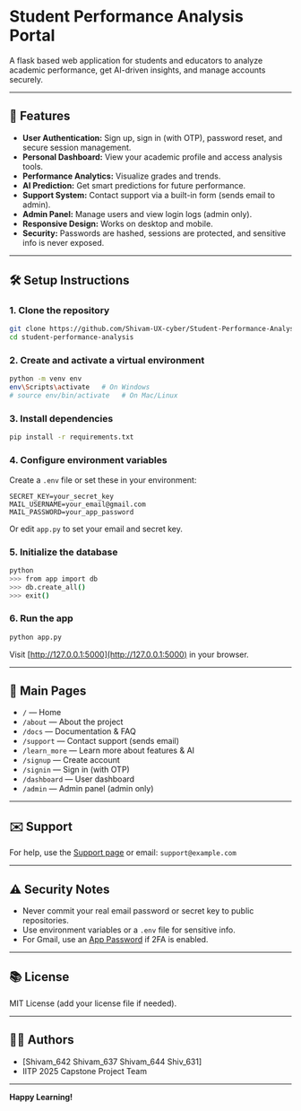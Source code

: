 # Student Performance Analysis Portal

A flask based web application for students and educators to analyze academic performance, get AI-driven insights, and manage accounts securely.

---

## 🚀 Features

- **User Authentication:** Sign up, sign in (with OTP), password reset, and secure session management.
- **Personal Dashboard:** View your academic profile and access analysis tools.
- **Performance Analytics:** Visualize grades and trends.
- **AI Prediction:** Get smart predictions for future performance.
- **Support System:** Contact support via a built-in form (sends email to admin).
- **Admin Panel:** Manage users and view login logs (admin only).
- **Responsive Design:** Works on desktop and mobile.
- **Security:** Passwords are hashed, sessions are protected, and sensitive info is never exposed.

---

## 🛠️ Setup Instructions

### 1. Clone the repository

```sh
git clone https://github.com/Shivam-UX-cyber/Student-Performance-Analysis-Capstone-Project-1
cd student-performance-analysis
```

### 2. Create and activate a virtual environment

```sh
python -m venv env
env\Scripts\activate   # On Windows
# source env/bin/activate   # On Mac/Linux
```

### 3. Install dependencies

```sh
pip install -r requirements.txt
```

### 4. Configure environment variables

Create a `.env` file or set these in your environment:

```
SECRET_KEY=your_secret_key
MAIL_USERNAME=your_email@gmail.com
MAIL_PASSWORD=your_app_password
```

Or edit `app.py` to set your email and secret key.

### 5. Initialize the database

```sh
python
>>> from app import db
>>> db.create_all()
>>> exit()
```

### 6. Run the app

```sh
python app.py
```

Visit [http://127.0.0.1:5000](http://127.0.0.1:5000) in your browser.

---

## 📄 Main Pages

- `/` — Home
- `/about` — About the project
- `/docs` — Documentation & FAQ
- `/support` — Contact support (sends email)
- `/learn_more` — Learn more about features & AI
- `/signup` — Create account
- `/signin` — Sign in (with OTP)
- `/dashboard` — User dashboard
- `/admin` — Admin panel (admin only)

---

## ✉️ Support

For help, use the [Support page](http://127.0.0.1:5000/support) or email: `support@example.com`

---

## ⚠️ Security Notes

- Never commit your real email password or secret key to public repositories.
- Use environment variables or a `.env` file for sensitive info.
- For Gmail, use an [App Password](https://support.google.com/accounts/answer/185833) if 2FA is enabled.

---

## 📚 License

MIT License (add your license file if needed).

---

## 👨‍💻 Authors

- [Shivam_642 Shivam_637 Shivam_644 Shiv_631]
- IITP 2025 Capstone Project Team

---

**Happy Learning!**
